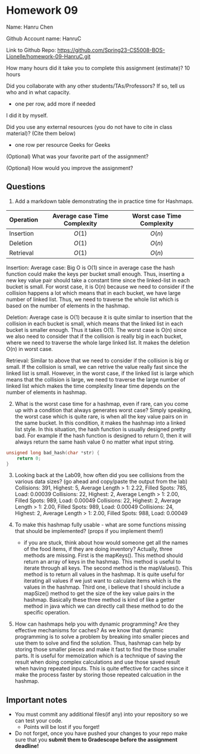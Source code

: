 # Homework 09

Name: Hanru Chen

Github Account name: HanruC

Link to Github Repo: https://github.com/Spring23-CS5008-BOS-Lionelle/homework-09-HanruC.git   

How many hours did it take you to complete this assignment (estimate)? 10 hours

Did you collaborate with any other students/TAs/Professors? If so, tell us who and in what capacity.  
- one per row, add more if needed

I did it by myself. 


Did you use any external resources (you do not have to cite in class material)? (Cite them below)  
- one row per resource
Geeks for Geeks 


(Optional) What was your favorite part of the assignment? 

(Optional) How would you improve the assignment? 

## Questions

1. Add a markdown table demonstrating the in practice time for Hashmaps. 


| Operation      | Average case Time Complexity            | Worst case Time Complexity         | 
|---------------------|:----------------:|:-------------------:|
| Insertion              | $O(1)$            | $O(n)$              |
| Deletion | $O(1)$            | $O(n)$              | 
| Retrieval | $O(1)$            | $O(n)$              | 

Insertion: Average case: Big O is O(1) since in average case the hash function could make the keys per
bucket small enough. Thus, inserting a new key value pair should take a constant time since the linked-list
in each bucket is small. For worst case, it is O(n) because we need to consider if the collision happens a lot 
which means that in each bucket, we have large number of linked list. Thus, we need to traverse the whole list 
which is based on the number of elements in the hashmap. 

Deletion: Average case is O(1) because it is quite similar to insertion that the collision in each bucket is small, which 
means that the linked list in each bucket is smaller enough. Thus it takes O(1). The worst case is O(n) since we also
need to consider that if the collision is really big in each bucket, where we need to traverse the whole large linked
list. It makes the deletion O(n) in worst case. 

Retrieval: Similar to above that we need to consider if the collision is big or small. If the collision is small,
we can retrive the value really fast since the linked list is small. However, in the worst case, if the linked list
is large which means that the collision is large, we need to traverse the large number of linked list which makes
the time complexity linear time depends on the number of elements in hashmap. 

2. What is the worst case time for a hashmap, even if rare, can you come up with a condition that always generates worst case?
Simply speaking, the worst case which is quite rare, is when all the key value pairs on in the same bucket. In this 
condition, it makes the hashmap into a linked list style. In this situation, the hash function is usually designed 
pretty bad. For example if the hash function is designed to return 0, then it will always return the same hash
value 0 no matter what input string. 
```c
unsigned long bad_hash(char *str) {
    return 0;
}
```

3. Looking back at the Lab09, how often did you see collisions from the various data sizes? (go ahead and copy/paste the output from the lab)
Collisions: 391, Highest: 5, Average Length > 1: 2.22, Filled Spots: 785, Load: 0.00039
Collisions: 22, Highest: 2, Average Length > 1: 2.00, Filled Spots: 989, Load: 0.00049
Collisions: 22, Highest: 2, Average Length > 1: 2.00, Filled Spots: 989, Load: 0.00049
Collisions: 24, Highest: 2, Average Length > 1: 2.00, Filled Spots: 988, Load: 0.00049

4. To make this hashmap fully usable - what are some functions missing that should be implemented? (props if you implement them!)
   * if you are stuck, think about how would someone get all the names of the food items, if they are doing inventory?
Actually, three methods are missing. First is the mapKeys(). This method should return an array of keys in the hashmap. This method is useful to iterate through all keys. 
The second method is the mapValues(). This method is to return all values in the hashmap. 
It is quite useful for iterating all values if we just want to calculate items which is 
the values in the hashmap. 
Third one, i believe that I should include a mapSize() method to get the size of the 
key value pairs in the hashmap. 
Basically these three method is kind of like a getter method in java which we can directly 
call these method to do the specific operation. 

5. How can hashmaps help you with dynamic programming? Are they effective mechanisms for caches? 
As we know that dynamic programming is to solve a problem by breaking into smaller pieces and use them to solve and find the solution. Thus, hashmap can help by storing those smaller
pieces and make it fast to find the those smaller parts. It is useful for memoization which is a technique of saving the result when doing complex calculations and use those saved result when having repeated inputs. This is quite effective for caches since it make the process faster by storing those repeated calcuation in the hashmap. 


## Important notes

* You must commit any additional files(if any) into your repository so we can test your code.
  * Points will be lost if you forget!
* Do not forget, once you have pushed your changes to your repo make sure that you **submit them to Gradescope before the assignment deadline!**

